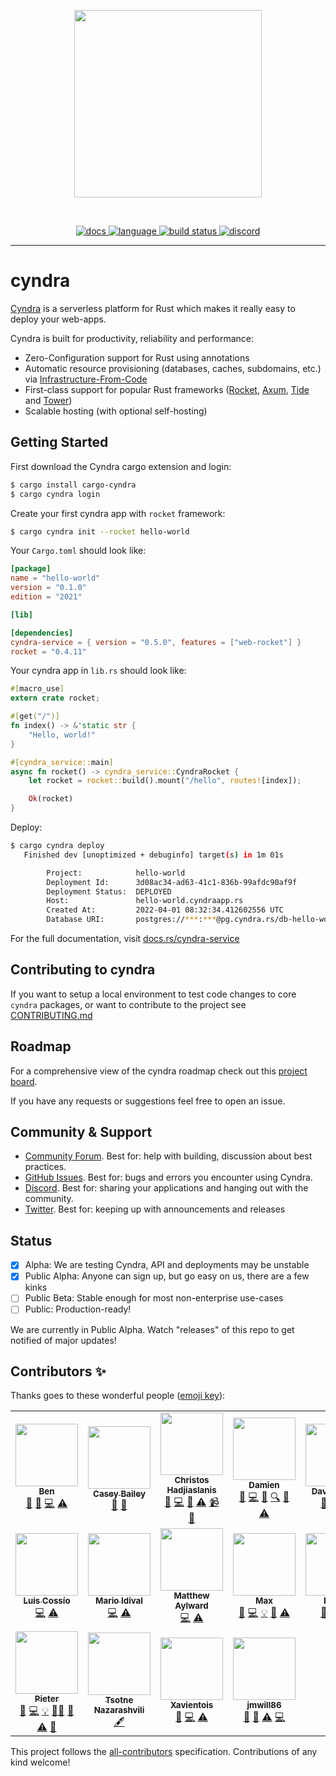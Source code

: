 <p align="center">
<img width="300" src="https://raw.githubusercontent.com/getsynth/cyndra/master/resources/logo-rectangle-transparent.png"/>
</p>
<br>
<p align=center>
  <a href="https://docs.rs/cyndra-service">
    <img alt="docs" src="https://img.shields.io/badge/doc-reference-orange">
  </a>
  <a href="https://github.com/getsynth/cyndra/search?l=rust">
    <img alt="language" src="https://img.shields.io/badge/language-Rust-orange.svg">
  </a>
  <a href="https://circleci.com/gh/cyndra-hq/cyndra/">
    <img alt="build status" src="https://circleci.com/gh/cyndra-hq/cyndra.svg?style=shield"/>
  </a>
  <a href="https://discord.gg/H33rRDTm3p">
    <img alt="discord" src="https://img.shields.io/discord/803236282088161321?logo=discord"/>
  </a>
</p>

---

# cyndra

[Cyndra](https://www.cyndra.rs/) is a serverless platform for Rust which makes it really easy to 
deploy your web-apps.

Cyndra is built for productivity, reliability and performance:
- Zero-Configuration support for Rust using annotations
- Automatic resource provisioning (databases, caches, subdomains, etc.) via [Infrastructure-From-Code](https://www.cyndra.rs/blog/2022/05/09/ifc)
- First-class support for popular Rust frameworks ([Rocket](https://github.com/cyndra-hq/cyndra/tree/main/examples/rocket/hello-world), [Axum](https://github.com/cyndra-hq/cyndra/tree/main/examples/axum/hello-world), 
  [Tide](https://github.com/cyndra-hq/cyndra/tree/main/examples/tide/hello-world) and [Tower](https://github.com/cyndra-hq/cyndra/tree/main/examples/tower/hello-world))
- Scalable hosting (with optional self-hosting)


## Getting Started

First download the Cyndra cargo extension and login:

```bash
$ cargo install cargo-cyndra
$ cargo cyndra login
```

Create your first cyndra app with `rocket` framework:

```bash
$ cargo cyndra init --rocket hello-world
```

Your `Cargo.toml` should look like:

```toml
[package]
name = "hello-world"
version = "0.1.0"
edition = "2021"

[lib]

[dependencies]
cyndra-service = { version = "0.5.0", features = ["web-rocket"] }
rocket = "0.4.11"
```


Your cyndra app in `lib.rs` should look like:

```rust
#[macro_use]
extern crate rocket;

#[get("/")]
fn index() -> &'static str {
    "Hello, world!"
}

#[cyndra_service::main]
async fn rocket() -> cyndra_service::CyndraRocket {
    let rocket = rocket::build().mount("/hello", routes![index]);

    Ok(rocket)
}
```

Deploy:

```bash
$ cargo cyndra deploy
   Finished dev [unoptimized + debuginfo] target(s) in 1m 01s

        Project:            hello-world
        Deployment Id:      3d08ac34-ad63-41c1-836b-99afdc90af9f
        Deployment Status:  DEPLOYED
        Host:               hello-world.cyndraapp.rs
        Created At:         2022-04-01 08:32:34.412602556 UTC
        Database URI:       postgres://***:***@pg.cyndra.rs/db-hello-world
```

For the full documentation, visit [docs.rs/cyndra-service](https://docs.rs/cyndra-service)

## Contributing to cyndra

If you want to setup a local environment to test code changes to core `cyndra` packages, or want to contribute to the project see [CONTRIBUTING.md](./CONTRIBUTING.md)

## Roadmap

For a comprehensive view of the cyndra roadmap check out this [project board](https://github.com/orgs/cyndra-hq/projects/4).

If you have any requests or suggestions feel free to open an issue.

## Community & Support

- [Community Forum](https://github.com/getsynth/cyndra/discussions). Best for: help with building, discussion about best practices.
- [GitHub Issues](https://github.com/getsynth/cyndra/issues). Best for: bugs and errors you encounter using Cyndra.
- [Discord](https://discord.gg/H33rRDTm3p). Best for: sharing your applications and hanging out with the community.
- [Twitter](https://twitter.com/cyndra_dev). Best for: keeping up with announcements and releases

## Status

- [x] Alpha: We are testing Cyndra, API and deployments may be unstable
- [x] Public Alpha: Anyone can sign up, but go easy on us, 
  there are a few kinks
- [ ] Public Beta: Stable enough for most non-enterprise use-cases
- [ ] Public: Production-ready!

We are currently in Public Alpha. Watch "releases" of this repo to get 
notified of major updates!

## Contributors ✨

Thanks goes to these wonderful people ([emoji key](https://allcontributors.org/docs/en/emoji-key)):

<!-- ALL-CONTRIBUTORS-LIST:START - Do not remove or modify this section -->
<!-- prettier-ignore-start -->
<!-- markdownlint-disable -->
<table>
  <tr>
    <td align="center"><a href="https://kaleidawave.github.io/"><img src="https://avatars.githubusercontent.com/u/26967284?v=4?s=100" width="100px;" alt=""/><br /><sub><b>Ben</b></sub></a><br /><a href="#blog-kaleidawave" title="Blogposts">📝</a> <a href="https://github.com/cyndra-hq/cyndra/issues?q=author%3Akaleidawave" title="Bug reports">🐛</a> <a href="https://github.com/cyndra-hq/cyndra/commits?author=kaleidawave" title="Code">💻</a> <a href="https://github.com/cyndra-hq/cyndra/commits?author=kaleidawave" title="Tests">⚠️</a></td>
    <td align="center"><a href="https://github.com/SonicZentropy"><img src="https://avatars.githubusercontent.com/u/12196028?v=4?s=100" width="100px;" alt=""/><br /><sub><b>Casey Bailey</b></sub></a><br /><a href="https://github.com/cyndra-hq/cyndra/issues?q=author%3ASonicZentropy" title="Bug reports">🐛</a> <a href="https://github.com/cyndra-hq/cyndra/commits?author=SonicZentropy" title="Documentation">📖</a></td>
    <td align="center"><a href="https://github.com/christoshadjiaslanis"><img src="https://avatars.githubusercontent.com/u/14791384?v=4?s=100" width="100px;" alt=""/><br /><sub><b>Christos Hadjiaslanis</b></sub></a><br /><a href="#blog-christoshadjiaslanis" title="Blogposts">📝</a> <a href="https://github.com/cyndra-hq/cyndra/commits?author=christoshadjiaslanis" title="Code">💻</a> <a href="https://github.com/cyndra-hq/cyndra/pulls?q=is%3Apr+reviewed-by%3Achristoshadjiaslanis" title="Reviewed Pull Requests">👀</a> <a href="https://github.com/cyndra-hq/cyndra/commits?author=christoshadjiaslanis" title="Tests">⚠️</a> <a href="#video-christoshadjiaslanis" title="Videos">📹</a> <a href="https://github.com/cyndra-hq/cyndra/issues?q=author%3Achristoshadjiaslanis" title="Bug reports">🐛</a></td>
    <td align="center"><a href="https://github.com/brokad"><img src="https://avatars.githubusercontent.com/u/13315034?v=4?s=100" width="100px;" alt=""/><br /><sub><b>Damien</b></sub></a><br /><a href="https://github.com/cyndra-hq/cyndra/issues?q=author%3Abrokad" title="Bug reports">🐛</a> <a href="https://github.com/cyndra-hq/cyndra/commits?author=brokad" title="Code">💻</a> <a href="https://github.com/cyndra-hq/cyndra/commits?author=brokad" title="Documentation">📖</a> <a href="#fundingFinding-brokad" title="Funding Finding">🔍</a> <a href="https://github.com/cyndra-hq/cyndra/pulls?q=is%3Apr+reviewed-by%3Abrokad" title="Reviewed Pull Requests">👀</a> <a href="https://github.com/cyndra-hq/cyndra/commits?author=brokad" title="Tests">⚠️</a></td>
    <td align="center"><a href="http://alsuren.github.io/"><img src="https://avatars.githubusercontent.com/u/254647?v=4?s=100" width="100px;" alt=""/><br /><sub><b>David Laban</b></sub></a><br /><a href="https://github.com/cyndra-hq/cyndra/issues?q=author%3Aalsuren" title="Bug reports">🐛</a> <a href="https://github.com/cyndra-hq/cyndra/commits?author=alsuren" title="Code">💻</a> <a href="https://github.com/cyndra-hq/cyndra/commits?author=alsuren" title="Tests">⚠️</a></td>
    <td align="center"><a href="https://github.com/ivancernja"><img src="https://avatars.githubusercontent.com/u/14149737?v=4?s=100" width="100px;" alt=""/><br /><sub><b>Ivan</b></sub></a><br /><a href="#blog-ivancernja" title="Blogposts">📝</a> <a href="https://github.com/cyndra-hq/cyndra/issues?q=author%3Aivancernja" title="Bug reports">🐛</a> <a href="https://github.com/cyndra-hq/cyndra/commits?author=ivancernja" title="Code">💻</a> <a href="https://github.com/cyndra-hq/cyndra/commits?author=ivancernja" title="Tests">⚠️</a></td>
    <td align="center"><a href="https://github.com/lilianmoraru"><img src="https://avatars.githubusercontent.com/u/621738?v=4?s=100" width="100px;" alt=""/><br /><sub><b>Lilian Anatolie Moraru</b></sub></a><br /><a href="#content-lilianmoraru" title="Content">🖋</a></td>
  </tr>
  <tr>
    <td align="center"><a href="https://github.com/coszio"><img src="https://avatars.githubusercontent.com/u/62079184?v=4?s=100" width="100px;" alt=""/><br /><sub><b>Luis Cossío</b></sub></a><br /><a href="https://github.com/cyndra-hq/cyndra/commits?author=coszio" title="Code">💻</a> <a href="https://github.com/cyndra-hq/cyndra/commits?author=coszio" title="Tests">⚠️</a></td>
    <td align="center"><a href="https://github.com/marioidival"><img src="https://avatars.githubusercontent.com/u/1129263?v=4?s=100" width="100px;" alt=""/><br /><sub><b>Mario Idival</b></sub></a><br /><a href="https://github.com/cyndra-hq/cyndra/commits?author=marioidival" title="Code">💻</a> <a href="https://github.com/cyndra-hq/cyndra/commits?author=marioidival" title="Tests">⚠️</a></td>
    <td align="center"><a href="https://github.com/Butch78"><img src="https://avatars.githubusercontent.com/u/19205392?v=4?s=100" width="100px;" alt=""/><br /><sub><b>Matthew Aylward </b></sub></a><br /><a href="https://github.com/cyndra-hq/cyndra/commits?author=Butch78" title="Code">💻</a> <a href="https://github.com/cyndra-hq/cyndra/commits?author=Butch78" title="Tests">⚠️</a></td>
    <td align="center"><a href="https://github.com/bmoxb"><img src="https://avatars.githubusercontent.com/u/42641081?v=4?s=100" width="100px;" alt=""/><br /><sub><b>Max</b></sub></a><br /><a href="https://github.com/cyndra-hq/cyndra/issues?q=author%3Abmoxb" title="Bug reports">🐛</a> <a href="https://github.com/cyndra-hq/cyndra/commits?author=bmoxb" title="Code">💻</a> <a href="#example-bmoxb" title="Examples">💡</a> <a href="https://github.com/cyndra-hq/cyndra/pulls?q=is%3Apr+reviewed-by%3Abmoxb" title="Reviewed Pull Requests">👀</a> <a href="https://github.com/cyndra-hq/cyndra/commits?author=bmoxb" title="Tests">⚠️</a></td>
    <td align="center"><a href="https://github.com/nahuakang"><img src="https://avatars.githubusercontent.com/u/18533347?v=4?s=100" width="100px;" alt=""/><br /><sub><b>Nahua</b></sub></a><br /><a href="https://github.com/cyndra-hq/cyndra/issues?q=author%3Anahuakang" title="Bug reports">🐛</a> <a href="https://github.com/cyndra-hq/cyndra/commits?author=nahuakang" title="Code">💻</a> <a href="https://github.com/cyndra-hq/cyndra/commits?author=nahuakang" title="Tests">⚠️</a></td>
    <td align="center"><a href="https://github.com/nodard"><img src="https://avatars.githubusercontent.com/u/12720758?v=4?s=100" width="100px;" alt=""/><br /><sub><b>Nodar Daneliya</b></sub></a><br /><a href="#business-nodard" title="Business development">💼</a> <a href="#fundingFinding-nodard" title="Funding Finding">🔍</a></td>
    <td align="center"><a href="https://github.com/oddgrd"><img src="https://avatars.githubusercontent.com/u/29732646?v=4?s=100" width="100px;" alt=""/><br /><sub><b>Oddbjørn Grødem</b></sub></a><br /><a href="https://github.com/cyndra-hq/cyndra/commits?author=oddgrd" title="Code">💻</a> <a href="https://github.com/cyndra-hq/cyndra/commits?author=oddgrd" title="Tests">⚠️</a></td>
  </tr>
  <tr>
    <td align="center"><a href="https://github.com/chesedo"><img src="https://avatars.githubusercontent.com/u/5367103?v=4?s=100" width="100px;" alt=""/><br /><sub><b>Pieter</b></sub></a><br /><a href="https://github.com/cyndra-hq/cyndra/issues?q=author%3Achesedo" title="Bug reports">🐛</a> <a href="https://github.com/cyndra-hq/cyndra/commits?author=chesedo" title="Code">💻</a> <a href="#example-chesedo" title="Examples">💡</a> <a href="#mentoring-chesedo" title="Mentoring">🧑‍🏫</a> <a href="https://github.com/cyndra-hq/cyndra/pulls?q=is%3Apr+reviewed-by%3Achesedo" title="Reviewed Pull Requests">👀</a> <a href="https://github.com/cyndra-hq/cyndra/commits?author=chesedo" title="Tests">⚠️</a> <a href="https://github.com/cyndra-hq/cyndra/commits?author=chesedo" title="Documentation">📖</a></td>
    <td align="center"><a href="https://github.com/thecotne"><img src="https://avatars.githubusercontent.com/u/1606993?v=4?s=100" width="100px;" alt=""/><br /><sub><b>Tsotne Nazarashvili</b></sub></a><br /><a href="#content-thecotne" title="Content">🖋</a></td>
    <td align="center"><a href="https://github.com/Xavientois"><img src="https://avatars.githubusercontent.com/u/34867186?v=4?s=100" width="100px;" alt=""/><br /><sub><b>Xavientois</b></sub></a><br /><a href="https://github.com/cyndra-hq/cyndra/issues?q=author%3AXavientois" title="Bug reports">🐛</a> <a href="https://github.com/cyndra-hq/cyndra/commits?author=Xavientois" title="Code">💻</a> <a href="https://github.com/cyndra-hq/cyndra/commits?author=Xavientois" title="Tests">⚠️</a></td>
    <td align="center"><a href="https://thesnugco.com/"><img src="https://avatars.githubusercontent.com/u/19667780?v=4?s=100" width="100px;" alt=""/><br /><sub><b>jmwill86</b></sub></a><br /><a href="https://github.com/cyndra-hq/cyndra/issues?q=author%3Ajmwill86" title="Bug reports">🐛</a> <a href="https://github.com/cyndra-hq/cyndra/commits?author=jmwill86" title="Documentation">📖</a> <a href="https://github.com/cyndra-hq/cyndra/commits?author=jmwill86" title="Tests">⚠️</a> <a href="https://github.com/cyndra-hq/cyndra/commits?author=jmwill86" title="Code">💻</a></td>
  </tr>
</table>

<!-- markdownlint-restore -->
<!-- prettier-ignore-end -->

<!-- ALL-CONTRIBUTORS-LIST:END -->

This project follows the [all-contributors](https://github.com/all-contributors/all-contributors) specification. Contributions of any kind welcome!